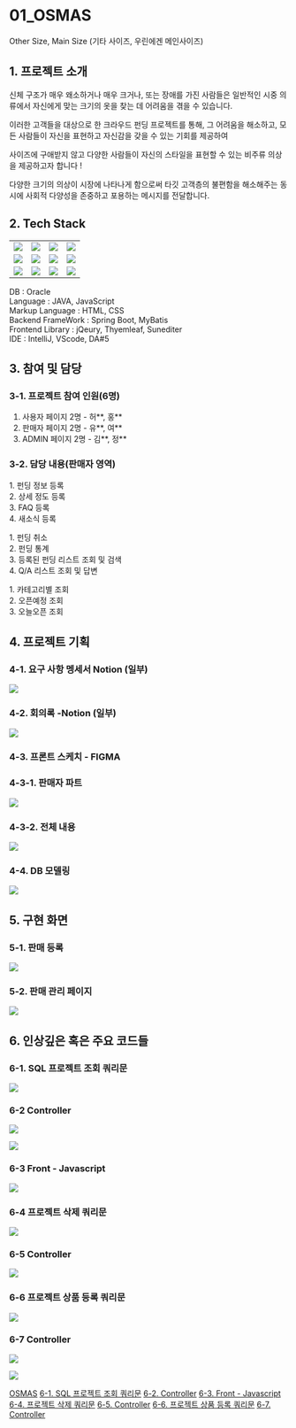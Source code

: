 # 01_OSMAS
Other Size, Main Size (기타 사이즈, 우린에겐 메인사이즈)

## 1. 프로젝트 소개

신체 구조가 매우 왜소하거나 매우 크거나, 또는 장애를 가진 사람들은 일반적인 시중 의류에서 자신에게 맞는 크기의 옷을 찾는 데 어려움을 겪을 수 있습니다.

이러한 고객들을 대상으로 한 크라우드 펀딩 프로젝트를 통해, 그 어려움을 해소하고, 모든 사람들이 자신을 표현하고 자신감을 갖을 수 있는 기회를 제공하여

사이즈에 구애받지 않고 다양한 사람들이 자신의 스타일을 표현할 수 있는 비주류 의상을 제공하고자 합니다 !

다양한 크기의 의상이 시장에 나타나게 함으로써 타깃 고객층의 불편함을 해소해주는 동시에 사회적 다양성을 존중하고 포용하는 메시지를 전달합니다.


## 2. Tech Stack
<tabs>
   <tab title="Image">
      <table>
   <tr>
      <td><img src="oracle.jpg" /></td>
      <td><img src="java.jpg" /></td>
      <td><img src="mybatis.jpg" /></td>
      <td><img src="springboot.jpg" /></td>
   </tr>
   <tr>
      <td><img src="html.jpg" /></td>
      <td><img src="css.jpg" /></td>
      <td><img src="jqeury.jpg" /></td>
      <td><img src="Thyemleaf.jpg" /></td>
   </tr>
   <tr>
      <td><img src="intelij.jpg" /></td>
      <td><img src="vscode.jpg" /></td>
      <td><img src="figma.jpg" /></td>
      <td><img src="notion.jpg" /></td>
   </tr>
</table>
   </tab>
   <tab title="Text">
      DB : Oracle <br />
      Language : JAVA, JavaScript <br />
      Markup Language : HTML, CSS <br />
      Backend FrameWork : Spring Boot, MyBatis <br />  
      Frontend Library : jQeury, Thyemleaf, Sunediter <br />  
      IDE : IntelliJ, VScode, DA#5 <br />
   </tab>
</tabs>




## 3. 참여 및 담당

### 3-1. 프로젝트 참여 인원(6명)
1. 사용자 페이지 2명 - 허**, 홍**
2. 판매자 페이지 2명 - 유**, 여**
3. ADMIN 페이지 2명 - 김**, 정**


### 3-2. 담당 내용(판매자 영역)
<chapter title="1. 펀딩 등록 및 수정" collapsible="true">
<p>
    1. 펀딩 정보 등록 <br />
    2. 상세 정도 등록 <br />
    3. FAQ 등록 <br />
    4. 새소식 등록 <br />
</p>
</chapter>

<chapter title="펀딩 관리 페이지" collapsible="true">
<p>
    1. 펀딩 취소 <br /> 
    2. 펀딩 통계 <br />
    3. 등록된 펀딩 리스트 조회 및 검색 <br />
    4. Q/A 리스트 조회 및 답변 <br />
</p>
</chapter>
<chapter title="몌인 페이지 펀딩 리스트 출력" collapsible="true">
   <p>
      1. 카테고리별 조회 <br />
      2. 오픈예정 조회 <br />
      3. 오늘오픈 조회 <br />
   </p>
</chapter>

## 4. 프로젝트 기획

### 4-1. 요구 사항 멩세서 Notion (일부)
![](reSpecification.jpg)


### 4-2. 회의록 -Notion (일부)
![](proceedings.jpg)

### 4-3. 프론트 스케치 - FIGMA

### 4-3-1. 판매자 파트
![](my_fimga.jpg)


### 4-3-2. 전체 내용

![](figma_full.jpg)

### 4-4. DB 모델링
![](DB.jpg)

## 5. 구현 화면

### 5-1. 판매 등록
![](01expressinfomate.jpg)

### 5-2. 판매 관리 페이지
![](02.jpg)

## 6. 인상깊은 혹은 주요 코드들

### 6-1. SQL 프로젝트 조회 쿼리문
![](code3.jpg)

### 6-2 Controller
![](code1.jpg)

![](code2.jpg)

### 6-3 Front - Javascript
![](code04.jpg)

### 6-4 프로젝트 삭제 쿼리문
![](code06.jpg)

### 6-5 Controller
![](code05.jpg)


### 6-6 프로젝트 상품 등록 쿼리문
![](code07.jpg)

### 6-7 Controller
![](code08.jpg)

![](code09.jpg)


<seealso>
   <category ref="git">
      <a href="https://github.com/i-DLE1/OSMASbySpringBoot">OSMAS</a>
   </category>
   <category ref="code">
      <a href="https://github.com/i-DLE1/OSMASbySpringBoot/blob/6addba45050a01c39bc37c697712c0121bf0f36c/src/main/resources/mybatis/mapper/seller/ProjectMapper.xml#L142-L207"> 6-1. SQL 프로젝트 조회 쿼리문</a>
      <a href="https://github.com/i-DLE1/OSMASbySpringBoot/blob/6addba45050a01c39bc37c697712c0121bf0f36c/src/main/java/com/idle/osmas/seller/controller/SaleListController.java#L54-L144">6-2. Controller</a>
      <a href="https://github.com/i-DLE1/OSMASbySpringBoot/blob/6addba45050a01c39bc37c697712c0121bf0f36c/src/main/resources/static/js/seller/projectListView.js#L139-L172">6-3. Front - Javascript</a>
      <a href="https://github.com/i-DLE1/OSMASbySpringBoot/blob/6addba45050a01c39bc37c697712c0121bf0f36c/src/main/resources/mybatis/mapper/seller/ProjectMapper.xml#L337-L352">6-4. 프로젝트 삭제 쿼리문</a>
      <a href="https://github.com/i-DLE1/OSMASbySpringBoot/blob/6addba45050a01c39bc37c697712c0121bf0f36c/src/main/java/com/idle/osmas/seller/controller/SellerController.java#L289-L318">6-5. Controller</a>
      <a href="https://github.com/i-DLE1/OSMASbySpringBoot/blob/6addba45050a01c39bc37c697712c0121bf0f36c/src/main/resources/mybatis/mapper/seller/ProductMapper.xml#L109-L129">6-6. 프로젝트 상품 등록 쿼리문</a>
      <a href="https://github.com/i-DLE1/OSMASbySpringBoot/blob/6addba45050a01c39bc37c697712c0121bf0f36c/src/main/java/com/idle/osmas/seller/controller/RegistProjectController.java#L335-L409">6-7. Controller</a>
   </category>
</seealso>
